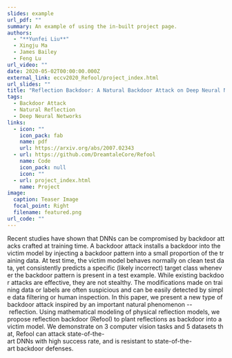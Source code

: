 ```yaml
---
slides: example
url_pdf: ""
summary: An example of using the in-built project page.
authors:
  - "**Yunfei Liu**"
  - Xingju Ma
  - James Bailey
  - Feng Lu
url_video: ""
date: 2020-05-02T00:00:00.000Z
external_link: eccv2020_Refool/project_index.html
url_slides: ""
title: "Reflection Backdoor: A Natural Backdoor Attack on Deep Neural Networks"
tags:
  - Backdoor Attack
  - Natural Reflection
  - Deep Neural Networks
links:
  - icon: ""
    icon_pack: fab
    name: pdf
    url: https://arxiv.org/abs/2007.02343
  - url: https://github.com/DreamtaleCore/Refool
    name: Code
    icon_pack: null
    icon: ""
  - url: project_index.html
    name: Project
image:
  caption: Teaser Image
  focal_point: Right
  filename: featured.png
url_code: ""
---
```

<!--StartFragment-->

Recent studies have shown that DNNs can be compromised by backdoor attacks crafted at training time. A backdoor attack installs a backdoor into the victim model by injecting a backdoor pattern into a small proportion of the training data. At test time, the victim model behaves normally on clean test data, yet consistently predicts a specific (likely incorrect) target class whenever the backdoor pattern is present in a test example. While existing backdoor attacks are effective, they are not stealthy. The modifications made on training data or labels are often suspicious and can be easily detected by simple data filtering or human inspection. In this paper, we present a new type of backdoor attack inspired by an important natural phenomenon -- reflection. Using mathematical modeling of physical reflection models, we propose reflection backdoor (Refool) to plant reflections as backdoor into a victim model. We demonstrate on 3 computer vision tasks and 5 datasets that, Refool can attack state-of-the-art DNNs with high success rate, and is resistant to state-of-the-art backdoor defenses.

<!--EndFragment-->